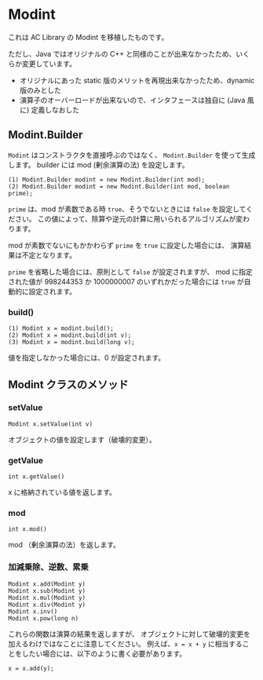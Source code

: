 # Modint

これは AC Library の Modint を移植したものです。

ただし、Java ではオリジナルの C++ と同様のことが出来なかったため、いくらか変更しています。

- オリジナルにあった static 版のメリットを再現出来なかったため、dynamic 版のみとした
- 演算子のオーバーロードが出来ないので、インタフェースは独自に (Java 風に) 定義しなおした

## Modint.Builder

`Modint` はコンストラクタを直接呼ぶのではなく、 `Modint.Builder` を使って生成します。
builder には mod (剰余演算の法) を設定します。

```console
(1) Modint.Builder modint = new Modint.Builder(int mod);
(2) Modint.Builder modint = new Modint.Builder(int mod, boolean prime);
```

`prime` は、mod が素数である時 `true`、そうでないときには `false`  を設定してください。
この値によって、除算や逆元の計算に用いられるアルゴリズムが変わります。

mod が素数でないにもかかわらず `prime` を `true` に設定した場合には、
演算結果は不定となります。

`prime` を省略した場合には、原則として `false` が設定されますが、
mod に指定された値が 998244353 か 1000000007 のいずれかだった場合には `true`
が自動的に設定されます。

### build()

```console
(1) Modint x = modint.build();
(2) Modint x = modint.build(int v);
(3) Modint x = modint.build(long v);
```

値を指定しなかった場合には、0 が設定されます。

## Modint クラスのメソッド

### setValue

```console
Modint x.setValue(int v)
```

オブジェクトの値を設定します（破壊的変更）。

### getValue

```console
int x.getValue()
```

x に格納されている値を返します。

### mod

```console
int x.mod()
```
mod （剰余演算の法）を返します。

### 加減乗除、逆数、累乗

```console
Modint x.add(Modint y)
Modint x.sub(Modint y)
Modint x.mul(Modint y)
Modint x.div(Modint y)
Modint x.inv()
Modint x.pow(long n)
```

これらの関数は演算の結果を返しますが、
オブジェクトに対して破壊的変更を加えるわけではなことに注意してください。
例えば、`x = x + y` に相当することをしたい場合には、以下のように書く必要があります。

```console
x = x.add(y);
```










